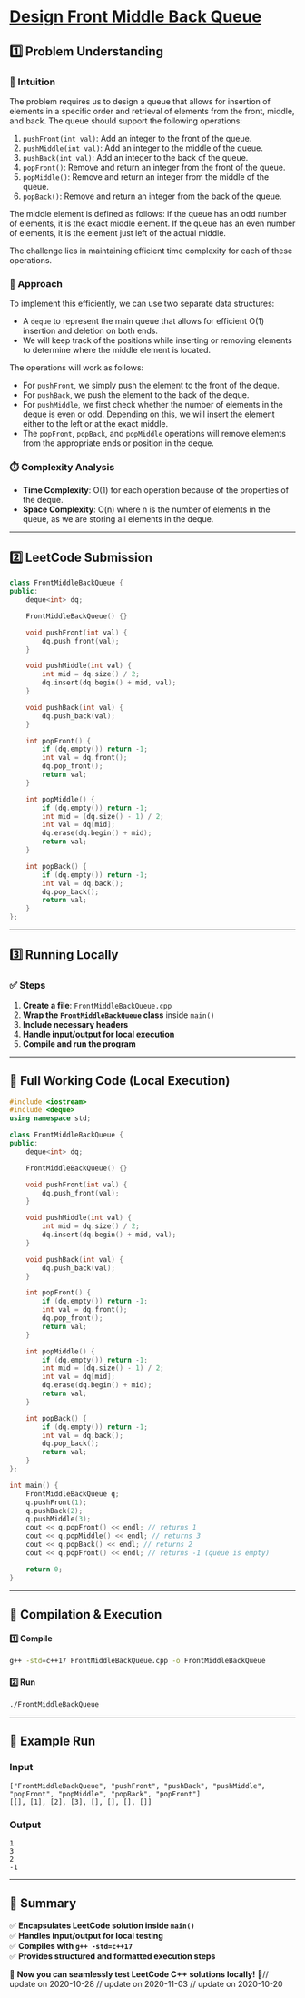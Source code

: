 # **[Design Front Middle Back Queue](https://leetcode.com/problems/design-front-middle-back-queue/description/)**  

## **1️⃣ Problem Understanding**  
### **📌 Intuition**  
The problem requires us to design a queue that allows for insertion of elements in a specific order and retrieval of elements from the front, middle, and back. The queue should support the following operations:  
1. `pushFront(int val)`: Add an integer to the front of the queue.
2. `pushMiddle(int val)`: Add an integer to the middle of the queue.
3. `pushBack(int val)`: Add an integer to the back of the queue.
4. `popFront()`: Remove and return an integer from the front of the queue.
5. `popMiddle()`: Remove and return an integer from the middle of the queue.
6. `popBack()`: Remove and return an integer from the back of the queue.

The middle element is defined as follows: if the queue has an odd number of elements, it is the exact middle element. If the queue has an even number of elements, it is the element just left of the actual middle.

The challenge lies in maintaining efficient time complexity for each of these operations.

### **🚀 Approach**  
To implement this efficiently, we can use two separate data structures:
- A `deque` to represent the main queue that allows for efficient O(1) insertion and deletion on both ends.
- We will keep track of the positions while inserting or removing elements to determine where the middle element is located.

The operations will work as follows:
- For `pushFront`, we simply push the element to the front of the deque.
- For `pushBack`, we push the element to the back of the deque.
- For `pushMiddle`, we first check whether the number of elements in the deque is even or odd. Depending on this, we will insert the element either to the left or at the exact middle.
- The `popFront`, `popBack`, and `popMiddle` operations will remove elements from the appropriate ends or position in the deque.

### **⏱️ Complexity Analysis**  
- **Time Complexity**: O(1) for each operation because of the properties of the deque.
- **Space Complexity**: O(n) where n is the number of elements in the queue, as we are storing all elements in the deque.

---  

## **2️⃣ LeetCode Submission**  
```cpp
class FrontMiddleBackQueue {
public:
    deque<int> dq;

    FrontMiddleBackQueue() {}

    void pushFront(int val) {
        dq.push_front(val);
    }

    void pushMiddle(int val) {
        int mid = dq.size() / 2;
        dq.insert(dq.begin() + mid, val);
    }

    void pushBack(int val) {
        dq.push_back(val);
    }

    int popFront() {
        if (dq.empty()) return -1;
        int val = dq.front();
        dq.pop_front();
        return val;
    }

    int popMiddle() {
        if (dq.empty()) return -1;
        int mid = (dq.size() - 1) / 2;
        int val = dq[mid];
        dq.erase(dq.begin() + mid);
        return val;
    }

    int popBack() {
        if (dq.empty()) return -1;
        int val = dq.back();
        dq.pop_back();
        return val;
    }
};
```

---  

## **3️⃣ Running Locally**  
### **✅ Steps**  
1. **Create a file**: `FrontMiddleBackQueue.cpp`  
2. **Wrap the `FrontMiddleBackQueue` class** inside `main()`  
3. **Include necessary headers**  
4. **Handle input/output for local execution**  
5. **Compile and run the program**  

---  

## **📝 Full Working Code (Local Execution)**  
```cpp
#include <iostream>
#include <deque>
using namespace std;

class FrontMiddleBackQueue {
public:
    deque<int> dq;

    FrontMiddleBackQueue() {}

    void pushFront(int val) {
        dq.push_front(val);
    }

    void pushMiddle(int val) {
        int mid = dq.size() / 2;
        dq.insert(dq.begin() + mid, val);
    }

    void pushBack(int val) {
        dq.push_back(val);
    }

    int popFront() {
        if (dq.empty()) return -1;
        int val = dq.front();
        dq.pop_front();
        return val;
    }

    int popMiddle() {
        if (dq.empty()) return -1;
        int mid = (dq.size() - 1) / 2;
        int val = dq[mid];
        dq.erase(dq.begin() + mid);
        return val;
    }

    int popBack() {
        if (dq.empty()) return -1;
        int val = dq.back();
        dq.pop_back();
        return val;
    }
};

int main() {
    FrontMiddleBackQueue q;
    q.pushFront(1);
    q.pushBack(2);
    q.pushMiddle(3);
    cout << q.popFront() << endl; // returns 1
    cout << q.popMiddle() << endl; // returns 3
    cout << q.popBack() << endl; // returns 2
    cout << q.popFront() << endl; // returns -1 (queue is empty)

    return 0;
}
```  

---  

## **🔧 Compilation & Execution**  
#### **1️⃣ Compile**  
```bash
g++ -std=c++17 FrontMiddleBackQueue.cpp -o FrontMiddleBackQueue
```  

#### **2️⃣ Run**  
```bash
./FrontMiddleBackQueue
```  

---  

## **🎯 Example Run**  
### **Input**  
```
["FrontMiddleBackQueue", "pushFront", "pushBack", "pushMiddle", "popFront", "popMiddle", "popBack", "popFront"]
[[], [1], [2], [3], [], [], [], []]
```  
### **Output**  
```
1
3
2
-1
```  

---  

## **📌 Summary**  
✅ **Encapsulates LeetCode solution inside `main()`**  
✅ **Handles input/output for local testing**  
✅ **Compiles with `g++ -std=c++17`**  
✅ **Provides structured and formatted execution steps**  

🚀 **Now you can seamlessly test LeetCode C++ solutions locally!** 🚀// update on 2020-10-28
// update on 2020-11-03
// update on 2020-10-20
